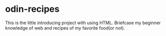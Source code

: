 # odin-recipes

This is the little introducing project with using HTML.
Briefcase my beginner knowledge of web and recipes of my favorite food(or not).